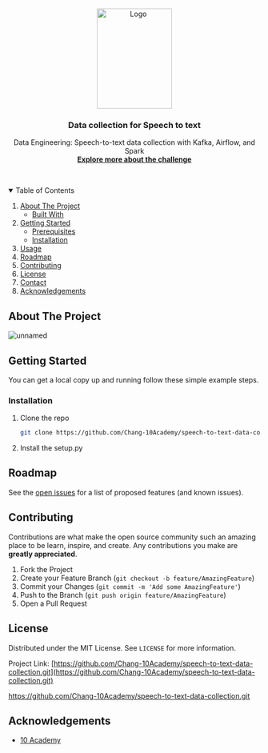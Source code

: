 <!--
*** Thanks for checking out the Best-README-Template. If you have a suggestion
*** that would make this better, please fork the repo and create a pull request
*** or simply open an issue with the tag "enhancement".
*** Thanks again! Now go create something AMAZING! :D
-->



<!-- PROJECT SHIELDS -->
<!--
*** I'm using markdown "reference style" links for readability.
*** Reference links are enclosed in brackets [ ] instead of parentheses ( ).
*** See the bottom of this document for the declaration of the reference variables
*** for contributors-url, forks-url, etc. This is an optional, concise syntax you may use.
*** https://www.markdownguide.org/basic-syntax/#reference-style-links
-->

<!-- [![Contributors][contributors-shield]][contributors-url]
[![Forks][forks-shield]][forks-url]
[![Stargazers][stars-shield]][stars-url]
[![Issues][issues-shield]][issues-url]
[![MIT License][license-shield]][license-url]

![workflow](https://github.com/Casualty-Challenge/Breast_Cancer_Causality_Inference/actions/workflows/codeql-analysis.yml/badge.svg)
![workflow](https://github.com/Casualty-Challenge/Breast_Cancer_Causality_Inference/actions/workflows/cml.yaml/badge.svg)
[![Build Status](https://app.travis-ci.com/heavye/Breast_Cancer_Causality_Inference.svg?branch=main)](https://app.travis-ci.com/heavye/Breast_Cancer_Causality_Inference)<!-- PROJECT LOGO --> 
<br />
<p align="center">
  <a href="https://github.com/Casualty-Challenge/Breast_Cancer_Causality_Inference">
    <img src="https://play-lh.googleusercontent.com/O9hD0-C4aYj5r71REmaqWDKjJT5rPTialCYK79ZYc_Kvj46QzQQPE2Jm9aUxB0wmxQ" alt="Logo" width="150" height="200">
  </a>

  <h3 align="center">Data collection for Speech to text</h3>

  <p align="center">
 <p align="center">
Data Engineering: Speech-to-text data collection with Kafka, Airflow, and Spark
    <br />
    <a href="https://docs.google.com/document/d/1Apttch8ZBHz8tRnyBQHoXXg1Mcl6I86Lk-LKADZm_W0/edit"><strong>Explore more about the challenge </strong></a>
  </p>
    <br />
    
  </p>
</p>



<!-- TABLE OF CONTENTS -->
<details open="open">
  <summary>Table of Contents</summary>
  <ol>
    <li>
      <a href="#about-the-project">About The Project</a>
      <ul>
        <li><a href="#built-with">Built With</a></li>
      </ul>
    </li>
    <li>
      <a href="#getting-started">Getting Started</a>
      <ul>
        <li><a href="#prerequisites">Prerequisites</a></li>
        <li><a href="#installation">Installation</a></li>
      </ul>
    </li>
    <li><a href="#usage">Usage</a></li>
    <li><a href="#roadmap">Roadmap</a></li>
    <li><a href="#contributing">Contributing</a></li>
    <li><a href="#license">License</a></li>
    <li><a href="#contact">Contact</a></li>
    <li><a href="#acknowledgements">Acknowledgements</a></li>
  </ol>
</details>


<!-- ABOUT THE PROJECT -->
## About The Project

![unnamed](https://i1.wp.com/learnbyinsight.com/wp-content/uploads/2020/07/Kafka-Architecture.png?ssl=1)






<!-- GETTING STARTED -->
## Getting Started

You can get a local copy up and running follow these simple example steps.

### Installation

1. Clone the repo
   ```sh
   git clone https://github.com/Chang-10Academy/speech-to-text-data-collection.git
   ```
2. Install the setup.py 



<!-- USAGE EXAMPLES -->

<!-- ROADMAP -->
## Roadmap

See the [open issues](https://github.com/Chang-10Academy/speech-to-text-data-collection/issues) for a list of proposed features (and known issues).



<!-- CONTRIBUTING -->
## Contributing

Contributions are what make the open source community such an amazing place to be learn, inspire, and create. Any contributions you make are **greatly appreciated**.

1. Fork the Project
2. Create your Feature Branch (`git checkout -b feature/AmazingFeature`)
3. Commit your Changes (`git commit -m 'Add some AmazingFeature'`)
4. Push to the Branch (`git push origin feature/AmazingFeature`)
5. Open a Pull Request



<!-- LICENSE -->
## License

Distributed under the MIT License. See `LICENSE` for more information.   

Project Link: [https://github.com/Chang-10Academy/speech-to-text-data-collection.git](https://github.com/Chang-10Academy/speech-to-text-data-collection.git)

https://github.com/Chang-10Academy/speech-to-text-data-collection.git

<!-- ACKNOWLEDGEMENTS -->
## Acknowledgements
* [10 Academy](https://www.10academy.org/)





 


